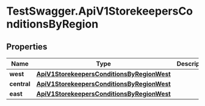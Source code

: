 # TestSwagger.ApiV1StorekeepersConditionsByRegion

## Properties

Name | Type | Description | Notes
------------ | ------------- | ------------- | -------------
**west** | [**ApiV1StorekeepersConditionsByRegionWest**](ApiV1StorekeepersConditionsByRegionWest.md) |  | 
**central** | [**ApiV1StorekeepersConditionsByRegionWest**](ApiV1StorekeepersConditionsByRegionWest.md) |  | 
**east** | [**ApiV1StorekeepersConditionsByRegionWest**](ApiV1StorekeepersConditionsByRegionWest.md) |  | 


